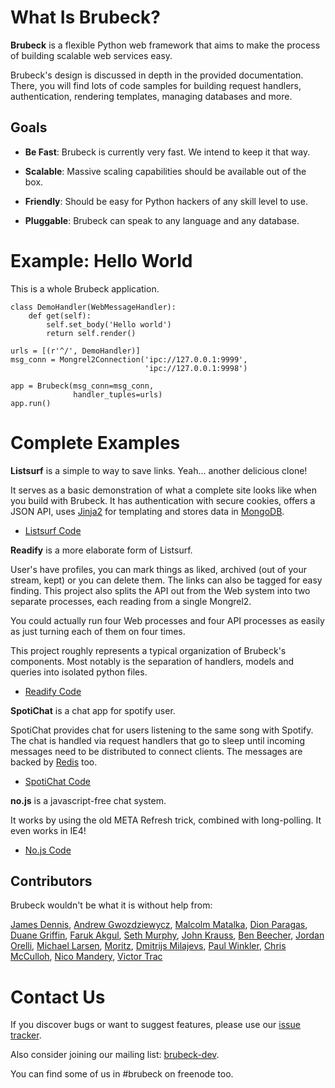 # What Is Brubeck?

__Brubeck__ is a flexible Python web framework that aims to make the process of building scalable web services easy.

Brubeck's design is discussed in depth in the provided documentation. There, you will find lots of code samples for building request handlers, authentication, rendering templates, managing databases and more.


## Goals

* __Be Fast__: Brubeck is currently very fast. We intend to keep it that way.

* __Scalable__: Massive scaling capabilities should be available out of the box.

* __Friendly__: Should be easy for Python hackers of any skill level to use.

* __Pluggable__: Brubeck can speak to any language and any database.


# Example: Hello World

This is a whole Brubeck application. 

    class DemoHandler(WebMessageHandler):
        def get(self):
            self.set_body('Hello world')
            return self.render()

    urls = [(r'^/', DemoHandler)]
    msg_conn = Mongrel2Connection('ipc://127.0.0.1:9999',
                                  'ipc://127.0.0.1:9998')

    app = Brubeck(msg_conn=msg_conn,
                  handler_tuples=urls)
    app.run()


# Complete Examples

__Listsurf__ is a simple to way to save links. Yeah... another delicious clone!

It serves as a basic demonstration of what a complete site looks like when you build with Brubeck. It has authentication with secure cookies, offers a JSON API, uses [Jinja2](http://jinja.pocoo.org/) for templating and stores data in [MongoDB](http://mongodb.org).

* [Listsurf Code](https://github.com/j2labs/listsurf)

__Readify__ is a more elaborate form of Listsurf.

User's have profiles, you can mark things as liked, archived (out of your stream, kept) or you can delete them. The links can also be tagged for easy finding. This project also splits the API out from the Web system into two separate processes, each reading from a single Mongrel2.

You could actually run four Web processes and four API processes as easily as just turning each of them on four times.

This project roughly represents a typical organization of Brubeck's components. Most notably is the separation of handlers, models and queries into isolated python files.

* [Readify Code](https://github.com/j2labs/readify)

__SpotiChat__ is a chat app for spotify user.

SpotiChat provides chat for users listening to the same song with Spotify. The chat is handled via request handlers that go to sleep until incoming messages need to be distributed to connect clients. The messages are backed by [Redis](http://redis.io) too.

* [SpotiChat Code](https://github.com/sethmurphy/SpotiChat-Server)

__no.js__ is a javascript-free chat system.

It works by using the old META Refresh trick, combined with long-polling. It even works in IE4! 

* [No.js Code](https://github.com/talos/no.js)


## Contributors

Brubeck wouldn't be what it is without help from:

[James Dennis](https://github.com/j2labs), [Andrew Gwozdziewycz](https://github.com/apgwoz), [Malcolm Matalka](https://github.com/orbitz/), [Dion Paragas](https://github.com/d1on/), [Duane Griffin](https://github.com/duaneg), [Faruk Akgul](https://github.com/faruken), [Seth Murphy](https://github.com/sethmurphy), [John Krauss](https://github.com/talos), [Ben Beecher](https://github.com/gone), [Jordan Orelli](https://github.com/jordanorelli), [Michael Larsen](https://github.com/mghlarsen), [Moritz](https://github.com/m2w), [Dmitrijs Milajevs](https://github.com/dimazest), [Paul Winkler](https://github.com/slinkp), [Chris McCulloh](https://github.com/st0w), [Nico Mandery](https://github.com/nmandery), [Victor Trac](https://github.com/victortrac)


# Contact Us

If you discover bugs or want to suggest features, please use our [issue tracker](https://github.com/j2labs/brubeck/issues).

Also consider joining our mailing list: [brubeck-dev](http://groups.google.com/group/brubeck-dev).

You can find some of us in #brubeck on freenode too.
